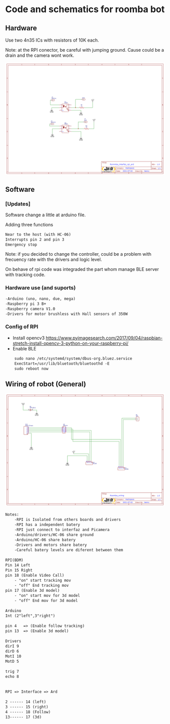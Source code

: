# Code and schematics for roomba bot

## Hardware

Use two 4n35 ICs with resistors of 10K each.

Note:  at the RPI conector, be careful with jumping ground. Cause could be a drain and the camera wont work.

![schematic](hardware/Iterfaz.png)

## Software

### [Updates]

Software change a little at arduino file. 

Adding three functions 

    Near to the host (with HC-06)
    Interrupts pin 2 and pin 3
    Emergency stop

Note: if you decided to change the controller, could be a problem with frecuency rate with the drivers and logic level.

On behave of rpi code was integraded the part whom manage BLE server with tracking code.

### Hardware use (and suports)

    -Arduino (uno, nano, due, mega)
    -Raspberry pi 3 B+
    -Raspberry camera V1.0
    -Drivers for motor brushless with Hall sensors of 350W 

### Config of RPI

- Install opencv3
https://www.pyimagesearch.com/2017/09/04/raspbian-stretch-install-opencv-3-python-on-your-raspberry-pi/ 
- Enable BLE

```
    sudo nano /etc/systemd/system/dbus-org.bluez.service
    ExecStart=/usr/lib/bluetooth/bluetoothd -E
    sudo reboot now
```

## Wiring of robot (General)

![schematic](hardware/Bot_wiring.png)

    Notes: 
        -RPI is Isolated from others boards and drivers
        -RPI has a independent batery
        -RPI just connect to interfaz and Picamera
        -Arduino/drivers/HC-06 share ground
        -Arduino/HC-06 share batery
        -Drivers and motors share batery
        -Careful batery levels are diferent between them

    RPI(BDM)
    Pin 14 Left
    Pin 15 Right
    pin 18 (Enable Video Call)
        - "on" start tracking mov
        - "off" End tracking mov
    pin 17 (Enable 3d model)
        - "on" start mov for 3d model
        - "off" End mov for 3d model

    Arduino
    Int (2"left",3"right")

    pin 4   => (Enable follow tracking)
    pin 13  => (Enable 3d model)

    Drivers
    dirI 9
    dirD 6
    MotI 10
    MotD 5

    trig 7
    echo 8


    RPI => Interface => Ard

    2 ------ 14 (left)
    3 ------ 15 (right)
    4 ------ 18 (Follow)
    13------ 17 (3d)
